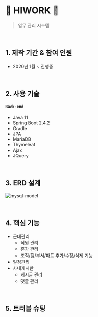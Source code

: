 # 👋 HIWORK 💼
> 업무 관리 시스템


<br>

## 1. 제작 기간 & 참여 인원
- 2020년 1월 ~ 진행중

<br>

## 2. 사용 기술
#### `Back-end`
  - Java 11
  - Spring Boot 2.4.2
  - Gradle
  - JPA
  - MariaDB 
  - Thymeleaf
  - Ajax
  - JQuery

<br>

## 3. ERD 설계
![mysql-model](https://user-images.githubusercontent.com/50407047/105466251-4cbb4f00-5cd7-11eb-9075-35ad804753f5.png)

<br>

## 4. 핵심 기능

- 근태관리
  - 직원 관리
  - 휴가 관리
  - 조직/팀/부서/파트 추가/수정/삭제 기능
- 일정관리
- 사내게시판
  - 게시글 관리
  - 댓글 관리


<br>

## 5. 트러블 슈팅

<br>

